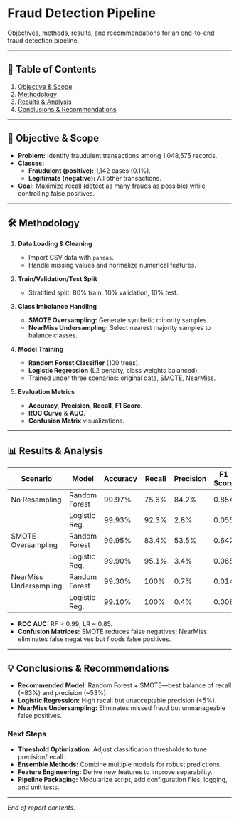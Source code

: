 # Fraud Detection Pipeline 

Objectives, methods, results, and recommendations for an end-to-end fraud detection pipeline.

---

## 📑 Table of Contents

1. [Objective & Scope](#objective--scope)
2. [Methodology](#methodology)
3. [Results & Analysis](#results--analysis)
4. [Conclusions & Recommendations](#conclusions--recommendations)

---

## 🧐 Objective & Scope

- **Problem:** Identify fraudulent transactions among 1,048,575 records.
- **Classes:**
  - **Fraudulent (positive):** 1,142 cases (0.1%).
  - **Legitimate (negative):** All other transactions.
- **Goal:** Maximize recall (detect as many frauds as possible) while controlling false positives.

---

## 🛠️ Methodology

1. **Data Loading & Cleaning**
   - Import CSV data with `pandas`.
   - Handle missing values and normalize numerical features.

2. **Train/Validation/Test Split**
   - Stratified split: 80% train, 10% validation, 10% test.

3. **Class Imbalance Handling**
   - **SMOTE Oversampling:** Generate synthetic minority samples.
   - **NearMiss Undersampling:** Select nearest majority samples to balance classes.

4. **Model Training**
   - **Random Forest Classifier** (100 trees).
   - **Logistic Regression** (L2 penalty, class weights balanced).
   - Trained under three scenarios: original data, SMOTE, NearMiss.

5. **Evaluation Metrics**
   - **Accuracy**, **Precision**, **Recall**, **F1 Score**.
   - **ROC Curve** & **AUC**.
   - **Confusion Matrix** visualizations.

---

## 📊 Results & Analysis

| Scenario             | Model             | Accuracy | Recall  | Precision | F1 Score |
|----------------------|-------------------|----------|---------|-----------|----------|
| No Resampling        | Random Forest     | 99.97%   | 75.6%   | 84.2%     | 0.854    |
|                      | Logistic Reg.     | 99.93%   | 92.3%   | 2.8%      | 0.055    |
| SMOTE Oversampling   | Random Forest     | 99.95%   | 83.4%   | 53.5%     | 0.647    |
|                      | Logistic Reg.     | 99.90%   | 95.1%   | 3.4%      | 0.065    |
| NearMiss Undersampling | Random Forest   | 99.30%   | 100%    | 0.7%      | 0.014    |
|                      | Logistic Reg.     | 99.10%   | 100%    | 0.4%      | 0.008    |

- **ROC AUC:** RF > 0.99; LR ~ 0.85.
- **Confusion Matrices:** SMOTE reduces false negatives; NearMiss eliminates false negatives but floods false positives.

---

## 💡 Conclusions & Recommendations

- **Recommended Model:** Random Forest + SMOTE—best balance of recall (~83%) and precision (~53%).
- **Logistic Regression:** High recall but unacceptable precision (<5%).
- **NearMiss Undersampling:** Eliminates missed fraud but unmanageable false positives.

### Next Steps

- **Threshold Optimization:** Adjust classification thresholds to tune precision/recall.
- **Ensemble Methods:** Combine multiple models for robust predictions.
- **Feature Engineering:** Derive new features to improve separability.
- **Pipeline Packaging:** Modularize script, add configuration files, logging, and unit tests.

---

_End of report contents._

